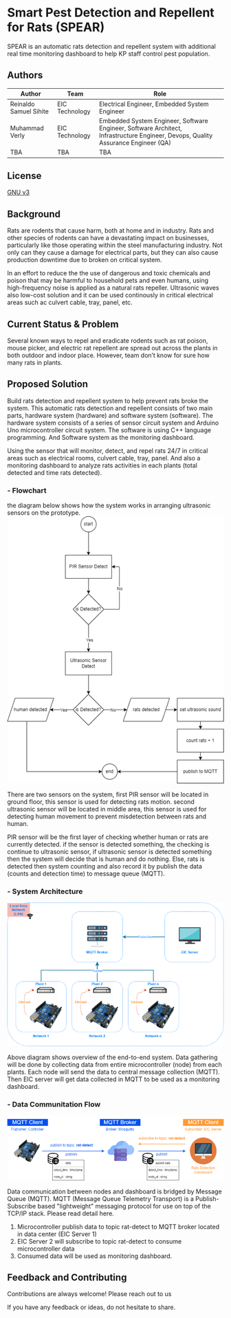 
# Smart Pest Detection and Repellent for Rats (SPEAR)

SPEAR is an automatic rats detection and repellent system with additional real time monitoring dashboard to help KP staff control pest population.


## Authors

| Author                 | Team           | Role                                                                                                                              |
| ---------------------- | -------------- | --------------------------------------------------------------------------------------------------------------------------------- |
| Reinaldo Samuel Sihite | EIC Technology | Electrical Engineer, Embedded System Engineer                                                                                     |
| Muhammad Verly         | EIC Technology | Embedded System Engineer, Software Engineer, Software Architect, Infrastructure Engineer, Devops, Quality Assurance Engineer (QA) |
| TBA                    | TBA            | TBA                                                                                                                               |

## License

[GNU v3](https://choosealicense.com/licenses/gpl-3.0/)


## Background
Rats are rodents that cause harm, both at home and in industry. Rats and other species of rodents can have a devastating impact on businesses, particularly like those operating within the steel manufacturing industry. Not only can they cause a damage for electrical parts, but they can also cause production downtime due to broken on critical system. 

In an effort to
reduce the the use of dangerous and toxic chemicals and poison that may be harmful to household pets and even humans, using high-frequency noise is applied as a natural rats repeller. Ultrasonic waves also low-cost solution and it can be used continously in critical electrical areas such ac culvert cable, tray, panel, etc.


## Current Status & Problem

Several known ways to
repel and eradicate rodents such as rat poison, mouse picker, and electric rat repellent are spread out across the plants in both outdoor and indoor place. However, team don’t know for sure how many rats in plants.
## Proposed Solution
Build rats detection and repellent system to help prevent rats broke the system. This automatic rats detection and repellent consists of two main parts, hardware system 
(hardware) and software system (software). The hardware system consists of a series of sensor circuit 
system and Arduino Uno microcontroller circuit system. The software is using C++ language 
programming. And Software system as the monitoring dashboard.

Using the sensor that will monitor, detect, and repel rats 24/7 in critical areas such as electrical rooms, culvert cable, tray, panel. And also a monitoring dashboard to analyze rats activities in each plants (total detected and time rats detected).

### - Flowchart
the diagram below shows how the system works in arranging ultrasonic sensors on the prototype.
![Flowchart](https://github.com/verlym/rat-detect/blob/main/drawio-EIC%20Rat%20Detection%20Flowchart.png)

There are two sensors on the system, first PIR sensor will be located in ground floor, this sensor is used for detecting rats motion. second ultrasonic sensor will be located in middle area, this sensor is used for detecting human movement to prevent misdetection between rats and human. 

PIR sensor will be the first layer of checking whether human or rats are currently detected. if the sensor is detected something, the checking is continue to ultrasonic sensor, if ultrasonic sensor is detected something then the system will decide that is human and do nothing. Else, rats is detected then system counting and also record it by publish the data (counts and detection time) to message queue (MQTT).

### - System Architecture
![System Architecture](https://github.com/verlym/rat-detect/blob/main/drawio-EIC%20Rat%20Pest%20Detection%20Architecture.png)

Above diagram shows overview of the end-to-end system. Data gathering will be done by collecting data from entire microcontroller (node) from each plants. Each node will send the data to central message collection (MQTT). Then EIC server will get data collected in MQTT to be used as a monitoring dashboard.

### - Data Communitation Flow
![Data Communitation](https://github.com/verlym/rat-detect/blob/main/drawio-EIC%20Rat%20Pest%20Detection%20Architecture%20Data%20Flow.png)

Data communication between nodes and dashboard is bridged by Message Queue (MQTT). MQTT (Message Queue Telemetry Transport) is a Publish-Subscribe based "lightweight" messaging protocol for use on top of the TCP/IP stack. Please read detail here.

1. Microcontroller publish data to topic rat-detect to MQTT broker located in data center (EIC Server 1)
2. EIC Server 2 will subscribe to topic rat-detect to consume microcontroller data
3. Consumed data will be used as monitoring dashboard.



## Feedback and Contributing

Contributions are always welcome! Please reach out to us

If you have any feedback or ideas, do not hesitate to share.
